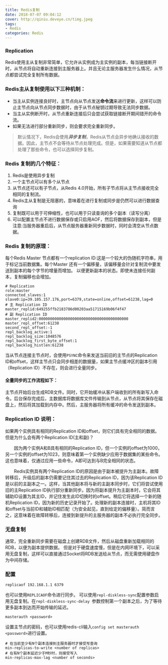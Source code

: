 ```yaml
---
title: Redis复制
date: 2018-07-07 09:04:12
cover: http://qiniu.deveye.cn/timg.jpeg
tags:
- Redis
categories: Redis
---
```


### Replication
Redis使用主从复制非常简单，它允许从实例成为主实例的副本，每当链接断开时，从节点将自动重新连接到主服务器上。并且无论主服务器发生什么情况，从节点都尝试完全复制所有数据。

### Redis主从复制使用以下三种机制：

- 当主从实例连接良好时，主节点向从节点发送**命令流**来进行更新，这样可以防止主节点向从节点同步数据时，由于从节点秘钥过期导致无法同步数据。
- 当主从实例断开时，从节点重新连接后只会尝试获取链接断开期间错开的命令流。
- 如果无法进行部分重新同步，则会要求完全重新同步。

> 默认情况下，Redis会使用***异步复制***，Redis从节点会异步地确认接收的数据。因此，主节点不会等待从节点处理完成。但是，如果需要知道从节点都处理了那些命令，也可以选择同步复制。

### Redis 复制的几个特征：

1. Redis是使用异步复制
2. 一个主节点可以有多个从节点
3. 从节点还可以有子节点，从Redis 4.0开始，所有子节点将从主节点接收完全相同的复制流。 
4. Redis主从复制是无阻塞的，意味着在进行复制或同步是仍然可以进行数据查询
5. 复制既可以用于可伸缩性，也可以用于只读查询的多个副本（读写分离）
6. 可以配置主节点不进行数据保存或只启用AOF，然后将数据保存到副本，但是注意:当服务器重启后，从节点服务器重新同步数据时，同时会清空从节点数据。

### Redis 复制的原理：

每个Redis Master 节点都有一个replication ID:这是一个较大的伪随机字符串，用于标记当前数据集。每个Master 还有一个偏移量，该偏移量会针对复制流中要发送到副本的每个字节的增量而增加。
以便更新副本的状态。即使未连接任何副本，复制偏移也会增加。

```
# Replication
role:master
connected_slaves:1
slave0:ip=39.105.157.176,port=6379,state=online,offset=61238,lag=0
# 主 Replication ID
master_replid:649255ffb2183786d00203aa51715169b06f4f47
# 副 Replication ID
master_replid2:0000000000000000000000000000000000000000
master_repl_offset:61238
second_repl_offset:-1
repl_backlog_active:1
repl_backlog_size:1048576
repl_backlog_first_byte_offset:1
repl_backlog_histlen:61238
```

当从节点连接主节点时，会使用`PSYNC`命令来发送当前旧的主节点的Replication ID和offset，这样主节点只会同步相差的数据量，如果主节点缓冲区的副本引用（Replication ID）不存在，则会进行全量同步。

#### 全量同步的工作流程如下：
主节点开始后台生成RDB文件。同时，它开始缓冲从客户端收到的所有新写入命令。后台保存完成后，主数据库将数据库文件传输到从节点，从节点将其保存在磁盘上，然后将其加载到内存中。然后，主服务器将所有缓冲的命令发送到副本。

### Replication ID 说明：

如果两个实例具有相同的Replication ID和offset，则它们具有完全相同的数据。但是为什么会有两个Replication ID(主和副)？
<p style="text-indent:2em">因为两个实例A和B具有相同的Replication ID，但一个实例的offset为1000，另一个实例的offset为1023，则意味着第一个实例缺少应用于数据集的某些命令。这也意味着，仅通过应用一些命令，A即可达到与B完全相同的状态。</p>
<p style="text-indent:2em">Redis实例具有两个Replication ID的原因是由于副本被提升为主副本。故障转移后，升级后的副本仍需要记住其过去的Replication ID，因为该Replication ID是以前的主副本之一。这样，当其他副本将与新的主副本同步时，它们将尝试使用旧的主Replication ID执行部分重新同步。因为将副本提升为主副本时，它会将其辅助ID设置为其主ID，并记住发生此ID切换时的offset。稍后它将选择一个新的随机Replication ID，因为新的历史记录开始了。处理新的副本连接时，主机将其ID和offset与当前ID和辅助ID相匹配（为安全起见，直到给定的偏移量）。简而言之，这意味着在故障转移后，连接到新提升的主服务器的副本不必执行完全同步。</p>

### 无盘复制

通常，完全重新同步需要在磁盘上创建RDB文件，然后从磁盘重新加载相同的RDB，以便为副本提供数据。
但是对于硬盘速度慢，但是在内网环境下，可以采用无盘复制，这样可以直接通过Socket将RDB发送给从节点，而无需使用硬盘作为中间存储。

### 配置

```
replicaof 192.168.1.1 6379
```
也可以使用`REPLICAOF`命令进行同步。
可以使用`repl-diskless-sync`配置参数启用无盘复制。在`repl-diskless-sync-delay `参数控制第一个副本之后，为了等待更多副本到达而开始传输的延迟。

```
masterauth <password>
```
设置主节点的密码，也可以使用redis-cli输入`config set masterauth <password>`进行设置。

```
# 在当前至少有N个副本连接到主服务器时才接受写查询
min-replicas-to-write <number of replicas>
# 在有N个副本延迟少于M秒时，则接受写入
min-replicas-max-lag <number of seconds>
```

